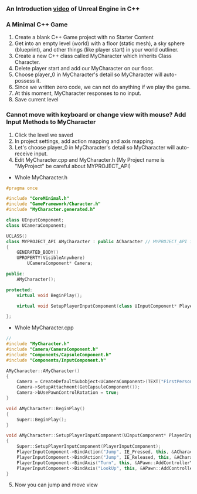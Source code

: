 ### An Introduction [video](https://www.youtube.com/watch?v=p5Rp500kbOc) of Unreal Engine in C++
### A Minimal C++ Game
1. Create a blank C++ Game project with no Starter Content
2. Get into an empty level (world) with a floor (static mesh), a sky sphere (blueprint), and other things (like player start) in your world outliner. 
3. Create a new C++ class called MyCharacter which inherits Class Character. 
3. Delete player start and add our MyCharacter on our floor.
4. Choose player_0 in MyCharacter's detail so MyCharacter will auto-possess it.
5. Since we written zero code, we can not do anything if we play the game. 
6. At this moment, MyCharacter responses to no input.
7. Save current level
### Cannot move with keyboard or change view with mouse? Add Input Methods to MyCharacter
1. Click the level we saved
2. In project settings, add action mapping and axis mapping.
3. Let's choose player_0 in MyCharacter's detail so MyCharacter will auto-receive input.
4. Edit MyCharacter.cpp and MyCharacter.h (My Project name is "MyProject" be careful about MYPROJECT_API)
* Whole MyCharacter.h
```cpp 
#pragma once

#include "CoreMinimal.h"
#include "GameFramework/Character.h"
#include "MyCharacter.generated.h"

class UInputComponent;
class UCameraComponent;

UCLASS()
class MYPROJECT_API AMyCharacter : public ACharacter // MYPROJECT_API is project name plus API
{
	GENERATED_BODY()
	UPROPERTY(VisibleAnywhere)
		UCameraComponent* Camera;

public:
	AMyCharacter();

protected:
	virtual void BeginPlay();

	virtual void SetupPlayerInputComponent(class UInputComponent* PlayerInputComponent) override;

};
```
* Whole MyCharacter.cpp
```cpp
// 
#include "MyCharacter.h"
#include "Camera/CameraComponent.h"
#include "Components/CapsuleComponent.h"
#include "Components/InputComponent.h" 

AMyCharacter::AMyCharacter()
{
	Camera = CreateDefaultSubobject<UCameraComponent>(TEXT("FirstPersonCamera"));
	Camera->SetupAttachment(GetCapsuleComponent());
	Camera->bUsePawnControlRotation = true;
}

void AMyCharacter::BeginPlay()
{
	Super::BeginPlay();
}

void AMyCharacter::SetupPlayerInputComponent(UInputComponent* PlayerInputComponent)
{
	Super::SetupPlayerInputComponent(PlayerInputComponent);
	PlayerInputComponent->BindAction("Jump", IE_Pressed, this, &ACharacter::Jump);
	PlayerInputComponent->BindAction("Jump", IE_Released, this, &ACharacter::StopJumping);
	PlayerInputComponent->BindAxis("Turn", this, &APawn::AddControllerYawInput);
	PlayerInputComponent->BindAxis("LookUp", this, &APawn::AddControllerPitchInput);
}
```
5. Now you can jump and move view
